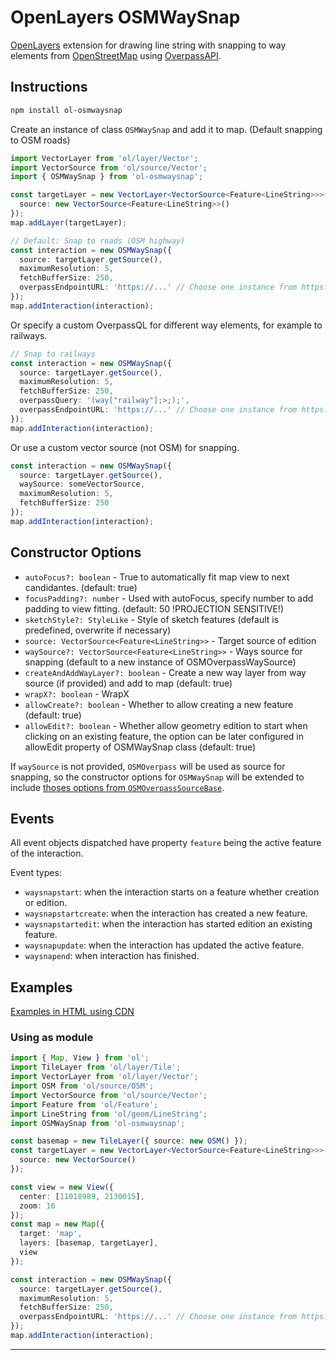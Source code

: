 # OpenLayers OSMWaySnap

[OpenLayers](https://openlayers.org/) extension for drawing line string with snapping to way elements from [OpenStreetMap](https://wiki.openstreetmap.org/wiki/About_OpenStreetMap) using [OverpassAPI](https://wiki.openstreetmap.org/wiki/Overpass_API).

## Instructions

```bash
npm install ol-osmwaysnap
```

Create an instance of class `OSMWaySnap` and add it to map. (Default snapping to OSM roads)

```ts
import VectorLayer from 'ol/layer/Vector';
import VectorSource from 'ol/source/Vector';
import { OSMWaySnap } from 'ol-osmwaysnap';

const targetLayer = new VectorLayer<VectorSource<Feature<LineString>>>({
  source: new VectorSource<Feature<LineString>>()
});
map.addLayer(targetLayer);

// Default: Snap to roads (OSM highway)
const interaction = new OSMWaySnap({
  source: targetLayer.getSource(),
  maximumResolution: 5,
  fetchBufferSize: 250,
  overpassEndpointURL: 'https://...' // Choose one instance from https://wiki.openstreetmap.org/wiki/Overpass_API#Public_Overpass_API_instances
});
map.addInteraction(interaction);
```

Or specify a custom OverpassQL for different way elements, for example to railways.

```ts
// Snap to railways
const interaction = new OSMWaySnap({
  source: targetLayer.getSource(),
  maximumResolution: 5,
  fetchBufferSize: 250,
  overpassQuery: '(way["railway"];>;);',
  overpassEndpointURL: 'https://...' // Choose one instance from https://wiki.openstreetmap.org/wiki/Overpass_API#Public_Overpass_API_instances
});
map.addInteraction(interaction);
```

Or use a custom vector source (not OSM) for snapping.

```ts
const interaction = new OSMWaySnap({
  source: targetLayer.getSource(),
  waySource: someVectorSource,
  maximumResolution: 5,
  fetchBufferSize: 250
});
map.addInteraction(interaction);
```

## Constructor Options

- `autoFocus?: boolean` - True to automatically fit map view to next candidantes. (default: true)
- `focusPadding?: number` - Used with autoFocus, specify number to add padding to view fitting. (default: 50 !PROJECTION SENSITIVE!)
- `sketchStyle?: StyleLike` - Style of sketch features (default is predefined, overwrite if necessary)
- `source: VectorSource<Feature<LineString>>` - Target source of edition
- `waySource?: VectorSource<Feature<LineString>>` - Ways source for snapping (default to a new instance of OSMOverpassWaySource)
- `createAndAddWayLayer?: boolean` - Create a new way layer from way source (if provided) and add to map (default: true)
- `wrapX?: boolean` - WrapX
- `allowCreate?: boolean` - Whether to allow creating a new feature (default: true)
- `allowEdit?: boolean` - Whether allow geometry edition to start when clicking on an existing feature, the option can be later configured in allowEdit property of OSMWaySnap class (default: true)

If `waySource` is not provided, `OSMOverpass` will be used as source for snapping, so the constructor options for `OSMWaySnap` will be extended to include [thoses options from `OSMOverpassSourceBase`](https://github.com/ponlawat-w/ol-osmoverpass#constructor-options).

## Events

All event objects dispatched have property `feature` being the active feature of the interaction.

Event types:
- `waysnapstart`: when the interaction starts on a feature whether creation or edition.
- `waysnapstartcreate`: when the interaction has created a new feature.
- `waysnapstartedit`: when the interaction has started edition an existing feature.
- `waysnapupdate`: when the interaction has updated the active feature.
- `waysnapend`: when interaction has finished.

## Examples

[Examples in HTML using CDN](./examples/index.html)

### Using as module

```ts
import { Map, View } from 'ol';
import TileLayer from 'ol/layer/Tile';
import VectorLayer from 'ol/layer/Vector';
import OSM from 'ol/source/OSM';
import VectorSource from 'ol/source/Vector';
import Feature from 'ol/Feature';
import LineString from 'ol/geom/LineString'; 
import OSMWaySnap from 'ol-osmwaysnap';

const basemap = new TileLayer({ source: new OSM() });
const targetLayer = new VectorLayer<VectorSource<Feature<LineString>>>({
  source: new VectorSource()
});

const view = new View({
  center: [11018989, 2130015],
  zoom: 16
});
const map = new Map({
  target: 'map',
  layers: [basemap, targetLayer],
  view
});

const interaction = new OSMWaySnap({
  source: targetLayer.getSource(),
  maximumResolution: 5,
  fetchBufferSize: 250,
  overpassEndpointURL: 'https://...' // Choose one instance from https://wiki.openstreetmap.org/wiki/Overpass_API#Public_Overpass_API_instances
});
map.addInteraction(interaction);
```

---
